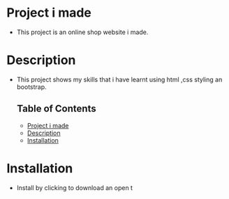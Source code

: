 # Project i made
- This project is an online shop website i made.
# Description
- This project shows my skills that i have learnt using html ,css styling an bootstrap.

  ## Table of Contents
  - [Project i made](#project)
  - [Description](#description)
  - [Installation](#install)

# Installation
- Install by clicking to download an open t
